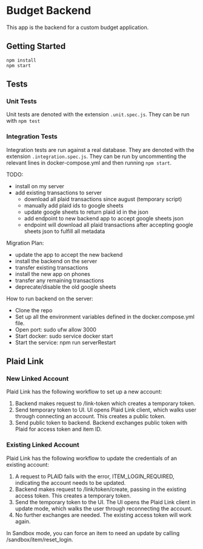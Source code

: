# Budget Backend

This app is the backend for a custom budget application.

## Getting Started

```
npm install
npm start
```

## Tests

### Unit Tests
Unit tests are denoted with the extension `.unit.spec.js`. They can be run with `npm test`

### Integration Tests
Integration tests are run against a real database. They are denoted with the extension `.integration.spec.js`. They can be run by uncommenting the relevant lines in docker-compose.yml and then running `npm start`.

TODO:
  - install on my server
  - add existing transactions to server
    - download all plaid transactions since august (temporary script)
    - manually add plaid ids to google sheets
    - update google sheets to return plaid id in the json
    - add endpoint to new backend app to accept google sheets json
    - endpoint will download all plaid transactions after accepting google sheets json to fulfill all metadata

Migration Plan:
  - update the app to accept the new backend
  - install the backend on the server
  - transfer existing transactions
  - install the new app on phones
  - transfer any remaining transactions
  - deprecate/disable the old google sheets

How to run backend on the server:
  - Clone the repo
  - Set up all the environment variables defined in the docker.compose.yml file.
  - Open port: sudo ufw allow 3000
  - Start docker: sudo service docker start
  - Start the service: npm run serverRestart

## Plaid Link

### New Linked Account
Plaid Link has the following workflow to set up a new account:
1. Backend makes request to /link-token which creates a temporary token.
2. Send temporary token to UI. UI opens Plaid Link client, which walks user through 
   connecting an account. This creates a public token.
3. Send public token to backend. Backend exchanges public token with Plaid for access 
   token and item ID.

### Existing Linked Account
Plaid Link has the following workflow to update the credentials of an existing account:
1. A request to PLAID fails with the error, ITEM_LOGIN_REQUIRED, indicating the account
   needs to be updated.
2. Backend makes request to /link/token/create, passing in the existing access token. 
   This creates a temporary token.
3. Send the temporary token to the UI. The UI opens the Plaid Link client in update 
   mode, which walks the user through reconnecting the account.
4. No further exchanges are needed. The existing access token will work again.

In Sandbox mode, you can force an item to need an update by calling /sandbox/item/reset_login.
